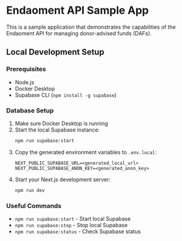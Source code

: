# Endaoment API Sample App

This is a sample application that demonstrates the capabilities of the Endaoment
API for managing donor-advised funds (DAFs).

## Local Development Setup

### Prerequisites

- Node.js
- Docker Desktop
- Supabase CLI (`npm install -g supabase`)

### Database Setup

1. Make sure Docker Desktop is running
2. Start the local Supabase instance:
   ```bash
   npm run supabase:start
   ```
3. Copy the generated environment variables to `.env.local`:
   ```
   NEXT_PUBLIC_SUPABASE_URL=<generated_local_url>
   NEXT_PUBLIC_SUPABASE_ANON_KEY=<generated_anon_key>
   ```
4. Start your Next.js development server:
   ```bash
   npm run dev
   ```

### Useful Commands

- `npm run supabase:start` - Start local Supabase
- `npm run supabase:stop` - Stop local Supabase
- `npm run supabase:status` - Check Supabase status
